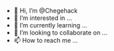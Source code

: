 - 👋 Hi, I’m @Chegehack
- 👀 I’m interested in ...
- 🌱 I’m currently learning ...
- 💞️ I’m looking to collaborate on ...
- 📫 How to reach me ...

<!---
Chegehack/Chegehack is a ✨ special ✨ repository because its `README.md` (this file) appears on your GitHub profile.
You can click the Preview link to take a look at your changes.
--->
